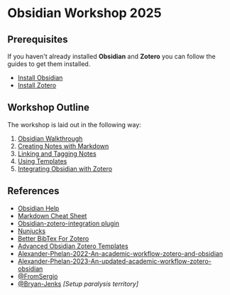 # Obsidian Workshop 2025

## Prerequisites
If you haven't already installed **Obsidian** and **Zotero** you can follow the guides to get them installed.
- [Install Obsidian](./guides/Install_Obsidian.md)
- [Install Zotero](./guides/Install_Zotero.md)

## Workshop Outline
The workshop is laid out in the following way:
1. [Obsidian Walkthrough](./guides/1_Obsidian_Walkthrough.md)
2. [Creating Notes with Markdown](./guides/2_Markdown_Walkthrough.md)
3. [Linking and Tagging Notes](./guides/3_Obsidan_Linking_Tagging.md)
4. [Using Templates](./guides/4_Obsidian_Templates.md)
5. [Integrating Obsidian with Zotero](./guides/5_Obsidian_Zotero_Integration.md)


## References
- [Obsidian Help](https://help.obsidian.md/)
- [Markdown Cheat Sheet](https://www.markdownguide.org/cheat-sheet/)
- [Obsidian-zotero-integration plugin](https://github.com/mgmeyers/obsidian-zotero-integration)
- [Nunjucks](https://mozilla.github.io/nunjucks/templating.html)
- [Better BibTex For Zotero](https://retorque.re/zotero-better-bibtex/index.html)
- [Advanced Obsidian Zotero Templates](https://github.com/mgmeyers/obsidian-zotero-integration/blob/main/docs/Templating.md)
- [Alexander-Phelan-2022-An-academic-workflow-zotero-and-obsidian](https://medium.com/@alexandraphelan/an-academic-workflow-zotero-obsidian-56bf918d51ab)
- [Alexander-Phelan-2023-An-updated-academic-workflow-zotero-obsidian](https://medium.com/@alexandraphelan/an-updated-academic-workflow-zotero-obsidian-cffef080addd)
- [@FromSergio](https://www.youtube.com/watch?v=ctetnQfSdfM&list=PL7oLu8NfQd84_gsyqBVSVgUmCCgcvSZMx)
- [@Bryan-Jenks](https://www.youtube.com/watch?v=Ewhfok91AdE&list=PL5fd4SsfvECy0zzf8Cyo20ZoipEt6YeL3) _[Setup paralysis territory]_